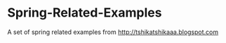 Spring-Related-Examples
=======================

A set of spring related examples from http://tshikatshikaaa.blogspot.com